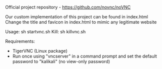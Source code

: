 Official project repository - https://github.com/novnc/noVNC

Our custom implementation of this project can be found in index.html
Change the title and favicon in index.html to mimic any legitimate website

Usage: sh startvnc.sh
Kill: sh killvnc.sh

Requirements:
- TigerVNC (Linux package)
- Run once using "vncserver" in a command prompt and set the default password to "kalikali" (no view-only password)